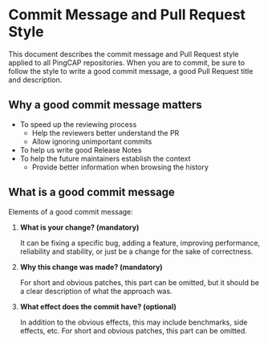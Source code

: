 # Commit Message and Pull Request Style

This document describes the commit message and Pull Request style applied to all PingCAP repositories. When you are to commit, be sure to follow the style to write a good commit message, a good Pull Request title and description.

## Why a good commit message matters

- To speed up the reviewing process
    - Help the reviewers better understand the PR
    - Allow ignoring unimportant commits
- To help us write good Release Notes
- To help the future maintainers establish the context
    - Provide better information when browsing the history

## What is a good commit message

Elements of a good commit message:

1. **What is your change? (mandatory)**

    It can be fixing a specific bug, adding a feature, improving performance, reliability and stability, or just be a change for the sake of correctness.

2. **Why this change was made? (mandatory)**

    For short and obvious patches, this part can be omitted, but it should be a clear description of what the approach was.

3. **What effect does the commit have? (optional)**

    In addition to the obvious effects, this may include benchmarks, side effects, etc. For short and obvious patches, this part can be omitted.

## How to write a good commit message

To write a good commit message, we suggest following good format, cultivating good habits, and using good language.

### Format of a good commit message

Please follow the following style for **all your commits**:

```
<subsystem>: <what changed>
<BLANK LINE>
<why this change was made>
<BLANK LINE>
<footer>(optional)
```

+ For the first subject line:
    - Use no more than 70 characters.
    - If the changes affect two subsystems, use a comma (and a whitespace) to separate them like `util/codec, util/types:`.
    - If the changes affect three or more subsystems, you can use `*` instead, like `*:`.
    - Use a lowercase letter on the text that immediately follows the colon. For example: "media: **update** the DM architecture image"
    - Do not add a period at the end of a commit message.
- For the second line, always leave it blank.
- For the why part, if there is no specific reason for the change, you can use one of the generic reasons like "Improve performance", "Improve test coverage."
- For other lines, use no more than 80 characters.

### Habits for a good commit message

- Summarize your change
- Describe clearly one logical change and avoid lazy messages as `misc fixes`
- Describe any limitations of the current code
- Do not end the subject with a period "."
- Do not assume the code is self-evident
- Do not assume reviewers understand the original issue

### Language for a good commit message

- Use the imperative mood for the first subject line
- Use simple verb tenses (eg. use "add" not "added")
- Use correct and standard grammar
- Use words and expressions consistently
- Use relatively short sentences
- Do not use lengthy compound words
- Do not abbreviate unless it's absolutely necessary

## Pull Request title style

When you are to submit a Pull Request, please include enough details about all changes in the title but keep it concise.

**Pull Request title format:** `<subsystem>: <what changed>`

The format of a good Pull Request title is the same as [the subject line of a good commit message](#format-of-a-good-commit-message). Do not add a period at the end of a Pull Request title. A correct example: "sql: add constraints"

- If all major changes are involved in the first commit message, you can use the first commit message as the PR title.
- If several commits are included in one PR and the first commit message cannot cover all changes, then write a new PR title that can cover all major changes involved in this PR.

## Pull Request description style

For Pull Request description in the `Conversation` box, please refer to the following Pull Request description template and include necessary information:

```
## What have you changed? (mandatory)

Please explain **IN DETAIL** what the changes are in this PR and why they are needed:

- Summarize your change (mandatory)
- How does this PR work? Need a brief introduction for the changed logic (optional)
- Describe clearly one logical change and avoid lazy messages (optional)
- Describe any limitations of the current code (optional)

Please NOTE that:

- Do not assume the code is self-evident
- Do not assume reviewers understand the original issue

## What are the type of the changes? (mandatory)

The currently defined types are listed below, please pick one of the types for this PR by removing the others:

- New feature (non-breaking change which adds functionality)
- Improvement (non-breaking change which is an improvement to an existing feature)
- Bug fix (non-breaking change which fixes an issue)
- Breaking change (fix or feature that would cause existing functionality to not work as expected)

## How has this PR been tested? (mandatory)

Please describe the tests that you ran to verify your changes. Have you finished unit tests, integration tests, or manual tests?

## Does this PR affect documentation (docs/docs-cn) update? (mandatory)

If there is document change, please file a PR in ([docs](https://github.com/pingcap/docs) and [docs-cn](https://github.com/pingcap/docs-cn)) and add the PR number here.

## Refer to a related PR or issue link (optional)

## Benchmark result if necessary (optional)

## Add a few positive/negative examples (optional)
```

For short and obvious Pull Requests, you can omit some of the above information.

Thanks for your contribution！